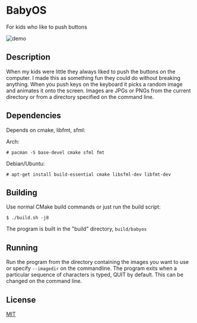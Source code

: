 # BabyOS

For kids who like to push buttons

![demo](https://i.giphy.com/media/QJFVoO6OcrBtBdpmqe/giphy.webp)

## Description

When my kids were little they always liked to push the buttons on the computer.  I made this as something fun they could do without breaking anything.  When you push keys on the keyboard it picks a random image and animates it onto the screen.  Images are JPGs or PNGs from the current directory or from a directory specified on the command line.

## Dependencies

Depends on cmake, libfmt, sfml:

Arch:
```
# pacman -S base-devel cmake sfml fmt
```

Debian/Ubuntu:
```
# apt-get install build-essential cmake libsfml-dev libfmt-dev
```

## Building

Use normal CMake build commands or just run the build script:

```
$ ./build.sh -j8
```

The program is built in the "build" directory, `build/babyos`

## Running

Run the program from the directory containing the images you want to use or specify `--imagedir` on the commandline.  The program exits when a particular sequence of characters is typed, QUIT by default.  This can be changed on the command line.

## License

[MIT](https://opensource.org/licenses/MIT)
